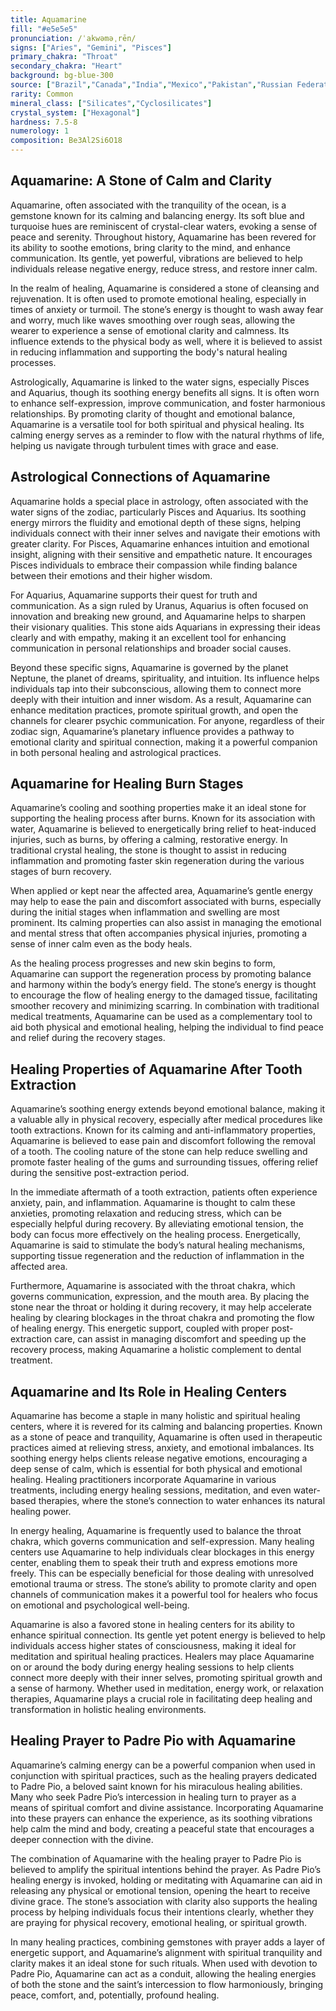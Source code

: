 ```yaml
---
title: Aquamarine
fill: "#e5e5e5"
pronunciation: /ˈakwəməˌrēn/
signs: ["Aries", "Gemini", "Pisces"]
primary_chakra: "Throat"
secondary_chakra: "Heart"
background: bg-blue-300
source: ["Brazil","Canada","India","Mexico","Pakistan","Russian Federation"]
rarity: Common
mineral_class: ["Silicates","Cyclosilicates"]
crystal_system: ["Hexagonal"]
hardness: 7.5-8
numerology: 1
composition: Be3Al2Si6O18
---
```


## Aquamarine: A Stone of Calm and Clarity

Aquamarine, often associated with the tranquility of the ocean, is a gemstone known for its calming and balancing energy. Its soft blue and turquoise hues are reminiscent of crystal-clear waters, evoking a sense of peace and serenity. Throughout history, Aquamarine has been revered for its ability to soothe emotions, bring clarity to the mind, and enhance communication. Its gentle, yet powerful, vibrations are believed to help individuals release negative energy, reduce stress, and restore inner calm.

In the realm of healing, Aquamarine is considered a stone of cleansing and rejuvenation. It is often used to promote emotional healing, especially in times of anxiety or turmoil. The stone’s energy is thought to wash away fear and worry, much like waves smoothing over rough seas, allowing the wearer to experience a sense of emotional clarity and calmness. Its influence extends to the physical body as well, where it is believed to assist in reducing inflammation and supporting the body's natural healing processes.

Astrologically, Aquamarine is linked to the water signs, especially Pisces and Aquarius, though its soothing energy benefits all signs. It is often worn to enhance self-expression, improve communication, and foster harmonious relationships. By promoting clarity of thought and emotional balance, Aquamarine is a versatile tool for both spiritual and physical healing. Its calming energy serves as a reminder to flow with the natural rhythms of life, helping us navigate through turbulent times with grace and ease.

## Astrological Connections of Aquamarine

Aquamarine holds a special place in astrology, often associated with the water signs of the zodiac, particularly Pisces and Aquarius. Its soothing energy mirrors the fluidity and emotional depth of these signs, helping individuals connect with their inner selves and navigate their emotions with greater clarity. For Pisces, Aquamarine enhances intuition and emotional insight, aligning with their sensitive and empathetic nature. It encourages Pisces individuals to embrace their compassion while finding balance between their emotions and their higher wisdom.

For Aquarius, Aquamarine supports their quest for truth and communication. As a sign ruled by Uranus, Aquarius is often focused on innovation and breaking new ground, and Aquamarine helps to sharpen their visionary qualities. This stone aids Aquarians in expressing their ideas clearly and with empathy, making it an excellent tool for enhancing communication in personal relationships and broader social causes.

Beyond these specific signs, Aquamarine is governed by the planet Neptune, the planet of dreams, spirituality, and intuition. Its influence helps individuals tap into their subconscious, allowing them to connect more deeply with their intuition and inner wisdom. As a result, Aquamarine can enhance meditation practices, promote spiritual growth, and open the channels for clearer psychic communication. For anyone, regardless of their zodiac sign, Aquamarine’s planetary influence provides a pathway to emotional clarity and spiritual connection, making it a powerful companion in both personal healing and astrological practices.

## Aquamarine for Healing Burn Stages

Aquamarine’s cooling and soothing properties make it an ideal stone for supporting the healing process after burns. Known for its association with water, Aquamarine is believed to energetically bring relief to heat-induced injuries, such as burns, by offering a calming, restorative energy. In traditional crystal healing, the stone is thought to assist in reducing inflammation and promoting faster skin regeneration during the various stages of burn recovery.

When applied or kept near the affected area, Aquamarine’s gentle energy may help to ease the pain and discomfort associated with burns, especially during the initial stages when inflammation and swelling are most prominent. Its calming properties can also assist in managing the emotional and mental stress that often accompanies physical injuries, promoting a sense of inner calm even as the body heals.

As the healing process progresses and new skin begins to form, Aquamarine can support the regeneration process by promoting balance and harmony within the body’s energy field. The stone’s energy is thought to encourage the flow of healing energy to the damaged tissue, facilitating smoother recovery and minimizing scarring. In combination with traditional medical treatments, Aquamarine can be used as a complementary tool to aid both physical and emotional healing, helping the individual to find peace and relief during the recovery stages.

## Healing Properties of Aquamarine After Tooth Extraction

Aquamarine’s soothing energy extends beyond emotional balance, making it a valuable ally in physical recovery, especially after medical procedures like tooth extractions. Known for its calming and anti-inflammatory properties, Aquamarine is believed to ease pain and discomfort following the removal of a tooth. The cooling nature of the stone can help reduce swelling and promote faster healing of the gums and surrounding tissues, offering relief during the sensitive post-extraction period.

In the immediate aftermath of a tooth extraction, patients often experience anxiety, pain, and inflammation. Aquamarine is thought to calm these anxieties, promoting relaxation and reducing stress, which can be especially helpful during recovery. By alleviating emotional tension, the body can focus more effectively on the healing process. Energetically, Aquamarine is said to stimulate the body’s natural healing mechanisms, supporting tissue regeneration and the reduction of inflammation in the affected area.

Furthermore, Aquamarine is associated with the throat chakra, which governs communication, expression, and the mouth area. By placing the stone near the throat or holding it during recovery, it may help accelerate healing by clearing blockages in the throat chakra and promoting the flow of healing energy. This energetic support, coupled with proper post-extraction care, can assist in managing discomfort and speeding up the recovery process, making Aquamarine a holistic complement to dental treatment.

## Aquamarine and Its Role in Healing Centers

Aquamarine has become a staple in many holistic and spiritual healing centers, where it is revered for its calming and balancing properties. Known as a stone of peace and tranquility, Aquamarine is often used in therapeutic practices aimed at relieving stress, anxiety, and emotional imbalances. Its soothing energy helps clients release negative emotions, encouraging a deep sense of calm, which is essential for both physical and emotional healing. Healing practitioners incorporate Aquamarine in various treatments, including energy healing sessions, meditation, and even water-based therapies, where the stone’s connection to water enhances its natural healing power.

In energy healing, Aquamarine is frequently used to balance the throat chakra, which governs communication and self-expression. Many healing centers use Aquamarine to help individuals clear blockages in this energy center, enabling them to speak their truth and express emotions more freely. This can be especially beneficial for those dealing with unresolved emotional trauma or stress. The stone’s ability to promote clarity and open channels of communication makes it a powerful tool for healers who focus on emotional and psychological well-being.

Aquamarine is also a favored stone in healing centers for its ability to enhance spiritual connection. Its gentle yet potent energy is believed to help individuals access higher states of consciousness, making it ideal for meditation and spiritual healing practices. Healers may place Aquamarine on or around the body during energy healing sessions to help clients connect more deeply with their inner selves, promoting spiritual growth and a sense of harmony. Whether used in meditation, energy work, or relaxation therapies, Aquamarine plays a crucial role in facilitating deep healing and transformation in holistic healing environments.

## Healing Prayer to Padre Pio with Aquamarine
Aquamarine’s calming energy can be a powerful companion when used in conjunction with spiritual practices, such as the healing prayers dedicated to Padre Pio, a beloved saint known for his miraculous healing abilities. Many who seek Padre Pio’s intercession in healing turn to prayer as a means of spiritual comfort and divine assistance. Incorporating Aquamarine into these prayers can enhance the experience, as its soothing vibrations help calm the mind and body, creating a peaceful state that encourages a deeper connection with the divine.

The combination of Aquamarine with the healing prayer to Padre Pio is believed to amplify the spiritual intentions behind the prayer. As Padre Pio’s healing energy is invoked, holding or meditating with Aquamarine can aid in releasing any physical or emotional tension, opening the heart to receive divine grace. The stone’s association with clarity also supports the healing process by helping individuals focus their intentions clearly, whether they are praying for physical recovery, emotional healing, or spiritual growth.

In many healing practices, combining gemstones with prayer adds a layer of energetic support, and Aquamarine’s alignment with spiritual tranquility and clarity makes it an ideal stone for such rituals. When used with devotion to Padre Pio, Aquamarine can act as a conduit, allowing the healing energies of both the stone and the saint’s intercession to flow harmoniously, bringing peace, comfort, and, potentially, profound healing.
